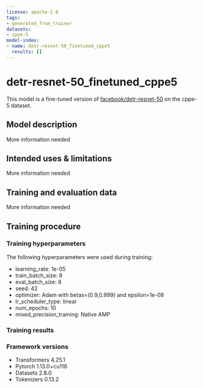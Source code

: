 ```yaml
---
license: apache-2.0
tags:
- generated_from_trainer
datasets:
- cppe-5
model-index:
- name: detr-resnet-50_finetuned_cppe5
  results: []
---
```


<!-- This model card has been generated automatically according to the information the Trainer had access to. You
should probably proofread and complete it, then remove this comment. -->

# detr-resnet-50_finetuned_cppe5

This model is a fine-tuned version of [facebook/detr-resnet-50](https://huggingface.co/facebook/detr-resnet-50) on the cppe-5 dataset.

## Model description

More information needed

## Intended uses & limitations

More information needed

## Training and evaluation data

More information needed

## Training procedure

### Training hyperparameters

The following hyperparameters were used during training:
- learning_rate: 1e-05
- train_batch_size: 8
- eval_batch_size: 8
- seed: 42
- optimizer: Adam with betas=(0.9,0.999) and epsilon=1e-08
- lr_scheduler_type: linear
- num_epochs: 10
- mixed_precision_training: Native AMP

### Training results



### Framework versions

- Transformers 4.25.1
- Pytorch 1.13.0+cu116
- Datasets 2.8.0
- Tokenizers 0.13.2

